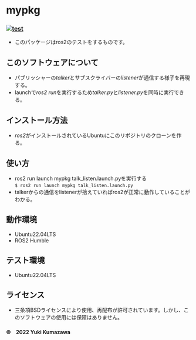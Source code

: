 # mypkg
### [![test](https://github.com/21c1041yukikumazawa/mypkg/actions/workflows/test.yml/badge.svg)](https://github.com/21c1041yukikumazawa/mypkg/actions/workflows/test.yml)
* このパッケージはros2のテストをするものです。　　
## このソフトウェアについて
* パブリッシャーの*talker*とサブスクライバーの*listener*が通信する様子を再現する。
* launchで*ros2 run*を実行するため*talker.py*と*listener.py*を同時に実行できる。
## インストール方法
* *ros2*がインストールされているUbuntuにこのリポジトリのクローンを作る。
## 使い方
* ros2 run launch mypkg talk_listen.launch.pyを実行する  
`$ ros2 run launch mypkg talk_listen.launch.py`
* talkerからの通信をlistenerが拾えていればros2が正常に動作していることがわかる。 
## 動作環境  
* Ubuntu22.04LTS
* ROS2 Humble
## テスト環境
* Ubuntu22.04LTS
## ライセンス   
* 三条項BSDライセンスにより使用、再配布が許可されています。しかし、このソフトウェアの使用には保障はありません。
#### ©　2022 Yuki Kumazawa
